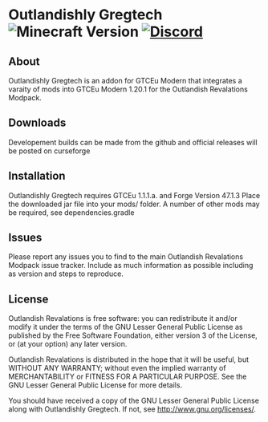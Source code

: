 # Outlandishly Gregtech ![Minecraft Version](https://img.shields.io/badge/minecraft-1.20.1-blue) [![Discord](https://img.shields.io/discord/175740881389879296?label=discord&logo=discord&color=7289da)](https://discord.gg/qhM8gb7QtM)

## About

Outlandishly Gregtech is an addon for GTCEu Modern that integrates a varaity of mods into GTCEu Modern 1.20.1 for the Outlandish Revalations Modpack.

## Downloads

Developement builds can be made from the github and official releases will be posted on curseforge

## Installation

Outlandishly Gregtech requires GTCEu 1.1.1.a. and Forge Version 47.1.3
Place the downloaded jar file into your mods/ folder. A number of other mods may be required, see dependencies.gradle

## Issues

Please report any issues you to find to the main Outlandish Revalations Modpack issue tracker. Include as much information as possible including
as version and steps to reproduce.

## License

Outlandish Revalations is free software: you can redistribute it and/or modify it under the terms of the
GNU Lesser General Public License as published by the Free Software Foundation, either version 3
of the License, or (at your option) any later version.

Outlandish Revalations is distributed in the hope that it will be useful, but WITHOUT ANY WARRANTY;
without even the implied warranty of MERCHANTABILITY or FITNESS FOR A PARTICULAR PURPOSE.
See the GNU Lesser General Public License for more details.

You should have received a copy of the GNU Lesser General Public License along with Outlandishly Gregtech.
If not, see <http://www.gnu.org/licenses/>.
